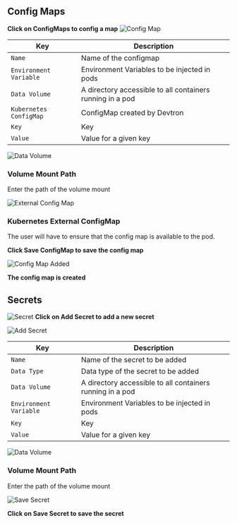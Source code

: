 ## Config Maps
**Click on ConfigMaps to config a map**
![Config Map](/config.PNG "Create config map")

Key  | Description
-----|-----
`Name` | Name of the configmap
`Environment Variable` | Environment Variables to be injected in pods
`Data Volume` | A directory accessible to all containers running in a pod
`Kubernetes ConfigMap` | ConfigMap created by Devtron
`Key` | Key 
`Value` | Value for a given key

![Data Volume](/configvolumepath.PNG "Data Volume")

### Volume Mount Path
Enter the path of the volume mount

![External Config Map](/extconfig.PNG "External config map")

### Kubernetes External ConfigMap
The user will have to ensure that the config map is available to the pod.

**Click Save ConfigMap to save the config map**


![Config Map Added](/configmapadded.PNG "Config Map is added")

**The config map is created**

## Secrets 

![Secret](/secret.PNG "Secret")
**Click on Add Secret to add a new secret**

![Add Secret](/addsecret.PNG "Add Secret")

Key | Description
---- | ----
`Name` | Name of the secret to be added
`Data Type` | Data type of the secret to be added
`Data Volume` | A directory accessible to all containers running in a pod
`Environment Variable` | Environment Variables to be injected in pods
`Key` | Key
`Value` | Value for a given key

![Data Volume](/secretdatvol.PNG "Data Volume")

### Volume Mount Path
Enter the path of the volume mount

![Save Secret](/secretenv.PNG "Save Secret")

**Click on Save Secret to save the secret**







